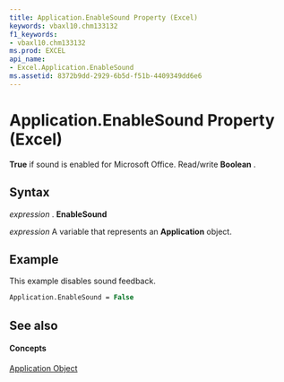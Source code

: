 ```yaml
---
title: Application.EnableSound Property (Excel)
keywords: vbaxl10.chm133132
f1_keywords:
- vbaxl10.chm133132
ms.prod: EXCEL
api_name:
- Excel.Application.EnableSound
ms.assetid: 8372b9dd-2929-6b5d-f51b-4409349dd6e6
---
```



# Application.EnableSound Property (Excel)

 **True** if sound is enabled for Microsoft Office. Read/write **Boolean** .


## Syntax

 _expression_ . **EnableSound**

 _expression_ A variable that represents an **Application** object.


## Example

This example disables sound feedback.


```vb
Application.EnableSound = False
```


## See also


#### Concepts


[Application Object](application-object-excel.md)

